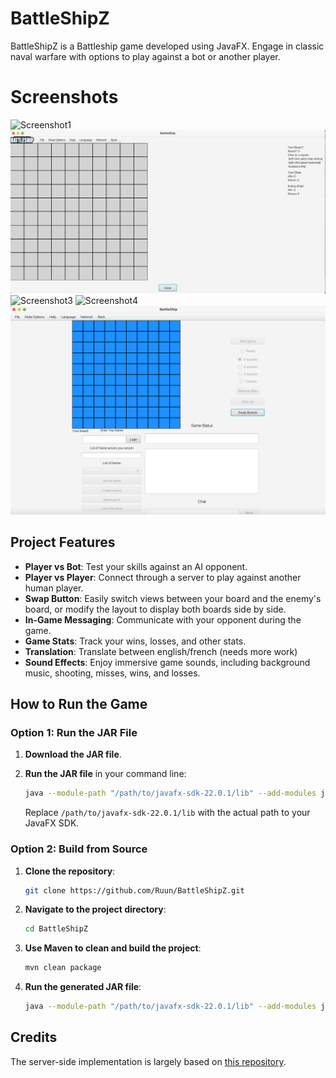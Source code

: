 # BattleShipZ

BattleShipZ is a Battleship game developed using JavaFX. Engage in classic naval warfare with options to play against a bot or another player.

# Screenshots

![Screenshot1](Screenshot1.png)
![Screenshot2](Screenshot2.png)
![Screenshot3](Screenshot3.png)
![Screenshot4](Screenshot4.png)
![Screenshot5](Screenshot5.png)

## Project Features

- **Player vs Bot**: Test your skills against an AI opponent.
- **Player vs Player**: Connect through a server to play against another human player.
- **Swap Button**: Easily switch views between your board and the enemy's board, or modify the layout to display both boards side by side.
- **In-Game Messaging**: Communicate with your opponent during the game.
- **Game Stats**: Track your wins, losses, and other stats.
- **Translation**: Translate between english/french (needs more work)
- **Sound Effects**: Enjoy immersive game sounds, including background music, shooting, misses, wins, and losses.

## How to Run the Game

### Option 1: Run the JAR File

1. **Download the JAR file**.
2. **Run the JAR file** in your command line:

   ```bash
   java --module-path "/path/to/javafx-sdk-22.0.1/lib" --add-modules javafx.controls,javafx.fxml -jar JAPLabsSwing.jar
   ```

   Replace `/path/to/javafx-sdk-22.0.1/lib` with the actual path to your JavaFX SDK.

### Option 2: Build from Source

1. **Clone the repository**:

   ```bash
   git clone https://github.com/Ruun/BattleShipZ.git
   ```

2. **Navigate to the project directory**:

   ```bash
   cd BattleShipZ
   ```

3. **Use Maven to clean and build the project**:

   ```bash
   mvn clean package
   ```

4. **Run the generated JAR file**:

   ```bash
   java --module-path "/path/to/javafx-sdk-22.0.1/lib" --add-modules javafx.controls,javafx.fxml -jar target/BattleShipZ-1.0-SNAPSHOT.jar
   ```

## Credits

The server-side implementation is largely based on [this repository](https://github.com/JMazur121/Battleship).

